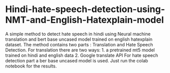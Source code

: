 # Hindi-hate-speech-detection-using-NMT-and-English-Hatexplain-model
A simple method to detect hate speech in hindi using Neural machine translation and bert base uncased model trained on english hatexplain dataset.
The method contains two parts : Translation and Hate Speech Detection.
For translation there are two ways: 1. a pretrained mt5 model trained on hindi and english data 2. Google translate API
For hate speech detection part a ber base uncased model is used.
Just run the colab notebook for the results.
